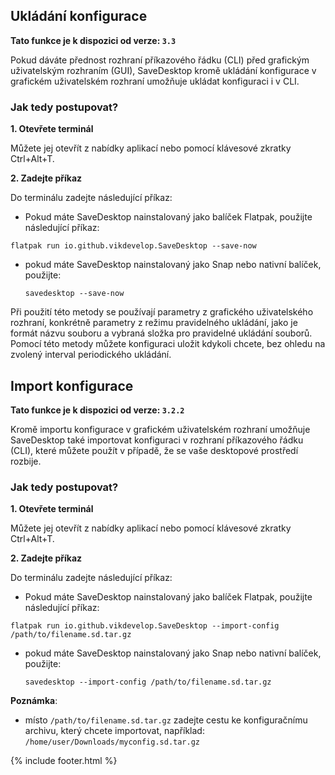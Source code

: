 
## Ukládání konfigurace

**Tato funkce je k dispozici od verze: `3.3`**

Pokud dáváte přednost rozhraní příkazového řádku (CLI) před grafickým uživatelským rozhraním (GUI), SaveDesktop kromě ukládání konfigurace v grafickém uživatelském rozhraní umožňuje ukládat konfiguraci i v CLI.

### Jak tedy postupovat?
**1. Otevřete terminál**

Můžete jej otevřít z nabídky aplikací nebo pomocí klávesové zkratky Ctrl+Alt+T.

**2. Zadejte příkaz**

Do terminálu zadejte následující příkaz:
- Pokud máte SaveDesktop nainstalovaný jako balíček Flatpak, použijte následující příkaz:

 ```
 flatpak run io.github.vikdevelop.SaveDesktop --save-now
 ```

- pokud máte SaveDesktop nainstalovaný jako Snap nebo nativní balíček, použijte: 
  ```
  savedesktop --save-now
  ```

Při použití této metody se používají parametry z grafického uživatelského rozhraní, konkrétně parametry z režimu pravidelného ukládání, jako je formát názvu souboru a vybraná složka pro pravidelné ukládání souborů. Pomocí této metody můžete konfiguraci uložit kdykoli chcete, bez ohledu na zvolený interval periodického ukládání.

## Import konfigurace

**Tato funkce je k dispozici od verze: `3.2.2`**

Kromě importu konfigurace v grafickém uživatelském rozhraní umožňuje SaveDesktop také importovat konfiguraci v rozhraní příkazového řádku (CLI), které můžete použít v případě, že se vaše desktopové prostředí rozbije.

### Jak tedy postupovat?
**1. Otevřete terminál**

Můžete jej otevřít z nabídky aplikací nebo pomocí klávesové zkratky Ctrl+Alt+T.

**2. Zadejte příkaz**

Do terminálu zadejte následující příkaz:
- Pokud máte SaveDesktop nainstalovaný jako balíček Flatpak, použijte následující příkaz:

 ```
 flatpak run io.github.vikdevelop.SaveDesktop --import-config /path/to/filename.sd.tar.gz
 ```

- pokud máte SaveDesktop nainstalovaný jako Snap nebo nativní balíček, použijte: 
  ```
  savedesktop --import-config /path/to/filename.sd.tar.gz
  ```

**Poznámka**:
- místo `/path/to/filename.sd.tar.gz` zadejte cestu ke konfiguračnímu archivu, který chcete importovat, například: `/home/user/Downloads/myconfig.sd.tar.gz`



{% include footer.html %}
